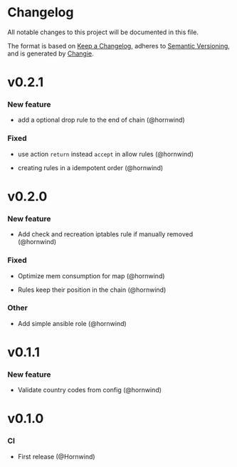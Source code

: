 # Changelog
All notable changes to this project will be documented in this file.

The format is based on [Keep a Changelog](https://keepachangelog.com/en/1.0.0/),
adheres to [Semantic Versioning](https://semver.org/spec/v2.0.0.html),
and is generated by [Changie](https://github.com/miniscruff/changie).

# v0.2.1

### New feature

* add a optional drop rule to the end of chain (@hornwind)

### Fixed

* use action `return` instead `accept` in allow rules (@hornwind)

* creating rules in a idempotent order (@hornwind)




# v0.2.0

### New feature

* Add check and recreation iptables rule if manually removed (@hornwind)

### Fixed

* Optimize mem consumption for map (@hornwind)

* Rules keep their position in the chain (@hornwind)

### Other

* Add simple ansible role (@hornwind)




# v0.1.1

### New feature

* Validate country codes from config (@hornwind)




# v0.1.0

### CI

* First release (@Hornwind)



